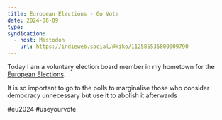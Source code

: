 ```yaml
---
title: European Elections - Go Vote
date: 2024-06-09
type: 
syndication:
  - host: Mastodon
    url: https://indieweb.social/@kiko/112585535800009790
---
```


Today I am a voluntary election board member in my hometown for the [European Elections](https://elections.europa.eu/).

It is so important to go to the polls to marginalise those who consider democracy unnecessary but use it to abolish it afterwards

#eu2024 #useyourvote
